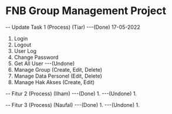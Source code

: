 # FNB Group Management Project

-- Update Task 1 (Process) (Tiar)
---(Done)
17-05-2022 
1. Login
2. Logout
3. User Log
4. Change Password
5. Get All User
---(Undone)
1. Manage Group (Create, Edit, Delete)
2. Manage Data Personel (Edit, Delete)
3. Manage Hak Akses (Create, Edit)

-- Fitur 2 (Process) (Ilham)
---(Done)
1. 
---(Undone)
1. 

-- Fitur 3 (Process) (Naufal)
---(Done)
1. 
---(Undone)
1. 
